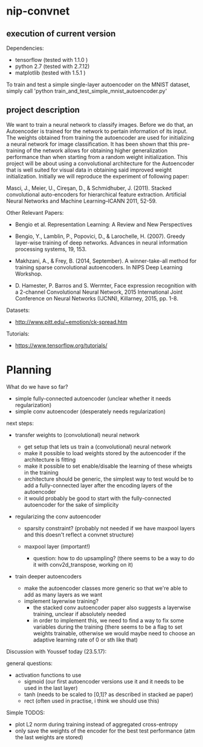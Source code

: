 # nip-convnet

## execution of current version
Dependencies:
* tensorflow (tested with 1.1.0 )
* python 2.7 (tested with 2.7.12)
* matplotlib (tested with 1.5.1 )

To train and test a simple single-layer autoencoder on the MNIST dataset, simply call 'python train_and_test_simple_mnist_autoencoder.py'

## project description
We want to train a neural network to classify images. Before we do that, an Autoencoder is trained for the network to pertain information of its input. The weights obtained from training the autoencoder are used for initializing a neural network for image classification. It has been shown that this pre-training of the network allows for obtaining higher generalization performance than when starting from a random weight initialization. This project will be about using a convolutional architecture for the Autoencoder that is well suited for visual data in obtaining said improved weight initialization. Initially we will reproduce the experiment of following paper:

Masci, J., Meier, U., Cireşan, D., & Schmidhuber, J. (2011). Stacked convolutional auto-encoders for hierarchical feature extraction. Artificial Neural Networks and Machine Learning–ICANN 2011, 52-59. 

Other Relevant Papers:
* Bengio et al. Representation Learning: A Review and New Perspectives

* Bengio, Y., Lamblin, P., Popovici, D., & Larochelle, H. (2007). Greedy layer-wise training of deep networks. Advances in neural information processing systems, 19, 153.

* Makhzani, A., & Frey, B. (2014, September). A winner-take-all method for training sparse convolutional autoencoders. In NIPS Deep Learning Workshop.

* D. Hamester, P. Barros and S. Wermter, Face expression recognition with a 2-channel Convolutional Neural Network, 2015 International Joint Conference on Neural Networks (IJCNN), Killarney, 2015, pp. 1-8.

Datasets:
* http://www.pitt.edu/~emotion/ck-spread.htm

Tutorials: 
* https://www.tensorflow.org/tutorials/

# Planning

What do we have so far?
*  simple fully-connected autoencoder (unclear whether it needs regularization)
*  simple conv autoencoder  (desperately needs regularization)

next steps:
* transfer weights to (convolutional) neural network
	* get setup that lets us train a (convolutional) neural network 
	* make it possible to load weights stored by the autoencoder if the architecture is fitting
	* make it possible to set enable/disable the learning of these wheigts in the training
	* architecture should be generic, the simplest way to test would be to add a fully-connected layer after the encoding layers of the autoencoder
	* it would probably be good to start with the fully-connected autoencoder for the sake of simplicity

* regularizing the conv autoencoder

	* sparsity constraint? (probably not needed if we have maxpool layers and this doesn't reflect a convnet structure)

	* maxpool layer (important!)
		* question: how to do upsampling? (there seems to be a way to do it with conv2d_transpose, working on it)

* train deeper autoencoders
	* make the autoencoder classes more generic so that we're able to add as many layers as we want
	* implement layerwise training? 
		* the stacked conv autoencoder paper also suggests a layerwise training, unclear if absolutely needed
		* in order to implement this, we need to find a way to fix some variables during the training (there seems to be a flag to set weights trainable, otherwise we would maybe need to choose an adaptive learning rate of 0 or sth like that)

Discussion with Youssef today (23.5.17):


general questions:
* activation functions to use
	* sigmoid 	(our first autoencoder versions use it and it needs to be used in the last layer)
	* tanh		(needs to be scaled to [0,1]? as described in stacked ae paper)
	* rect 		(often used in practise, i think we should use this)

Simple TODOS:
* plot L2 norm during training instead of aggregated cross-entropy
* only save the weights of the encoder for the best test performance (atm the last weights are stored)
